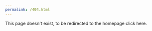 ```yaml
---
permalink: /404.html
---
```


This page doesn't exist, to be redirected to the homepage click here.
